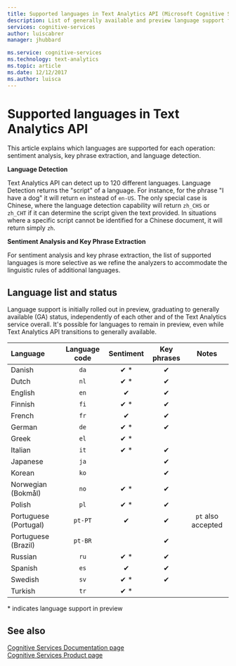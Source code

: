 ```yaml
---
title: Supported languages in Text Analytics API (Microsoft Cognitive Services on Azure) | Microsoft Docs
description: List of generally available and preview language support for Text Analytics API operations. Applies to sentiment analysis, key phrase extraction, and language detection.
services: cognitive-services
author: luiscabrer
manager: jhubbard

ms.service: cognitive-services
ms.technology: text-analytics
ms.topic: article
ms.date: 12/12/2017
ms.author: luisca
---
```


# Supported languages in Text Analytics API 

This article explains which languages are supported for each operation: sentiment analysis, key phrase extraction, and language detection.

**Language Detection**

Text Analytics API can detect up to 120 different languages. Language Detection returns the "script" of a language. For instance, for the phrase "I have a dog" it will return  `en` instead of  `en-US`. The only special case is Chinese, where the language detection capability will return `zh_CHS` or `zh_CHT` if it can determine the script given the text provided. In situations where a specific script cannot be identified for a Chinese document, it will return simply `zh`.
 
**Sentiment Analysis and Key Phrase Extraction**

For sentiment analysis and key phrase extraction, the list of supported languages is more selective as we refine the analyzers to accommodate the linguistic rules of additional languages.

## Language list and status

Language support is initially rolled out in preview, graduating to generally available (GA) status, independently of each other and of the Text Analytics service overall. It's possible for languages to remain in preview, even while Text Analytics API transitions to generally available.


| Language    | Language code | Sentiment | Key phrases | Notes       |
|:----------- |:-------------:|:---------:|:-----------:|:-----------:|
| Danish      | `da`          | ✔ \*     | ✔           |             |
| Dutch       | `nl`          | ✔ \*     | ✔          |             |
| English     | `en`          | ✔        | ✔           |             | 
| Finnish     | `fi`          | ✔ \*     | ✔           |             |
| French      | `fr`          | ✔        | ✔           |             |
| German      | `de`          | ✔ \*     | ✔           |            |
| Greek       | `el`          | ✔ \*     |             |            |
| Italian     | `it`          | ✔ \*     | ✔           |             |
| Japanese    | `ja`          |          | ✔           |            |
| Korean      | `ko`          |          | ✔           |            |
| Norwegian  (Bokmål) | `no`          | ✔ \*     |  ✔          |             |
| Polish      | `pl`          | ✔ \*     |  ✔          |             |
| Portuguese (Portugal) | `pt-PT`| ✔        |  ✔          |`pt` also accepted |
| Portuguese (Brazil)   | `pt-BR`|          |  ✔   |         |
| Russian     | `ru`          | ✔ \*     | ✔           |             |
| Spanish     | `es`          | ✔        | ✔           |             |
| Swedish     | `sv`          | ✔ \*     | ✔           |             |
| Turkish     | `tr`          | ✔ \*     |             |             |


\* indicates language support in preview

## See also

 [Cognitive Services Documentation page](https://docs.microsoft.com/azure/cognitive-services/)   
 [Cognitive Services Product page](https://azure.microsoft.com/services/cognitive-services/)
